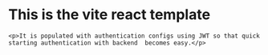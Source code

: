 <!DOCTYPE html>
<html>
<head>
    <meta charset="UTF-8" />
</head>
<body>
    <h1>This is the vite react template </h1>
    
    <p>It is populated with authentication configs using JWT so that quick starting authentication with backend  becomes easy.</p>
</body>
</html>
